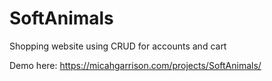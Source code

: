 # SoftAnimals
Shopping website using CRUD for accounts and cart

Demo here:
https://micahgarrison.com/projects/SoftAnimals/
